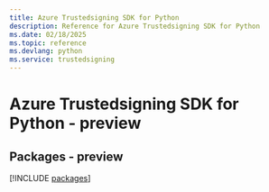 ```yaml
---
title: Azure Trustedsigning SDK for Python
description: Reference for Azure Trustedsigning SDK for Python
ms.date: 02/18/2025
ms.topic: reference
ms.devlang: python
ms.service: trustedsigning
---
```

# Azure Trustedsigning SDK for Python - preview
## Packages - preview
[!INCLUDE [packages](trustedsigning-index.md)]
